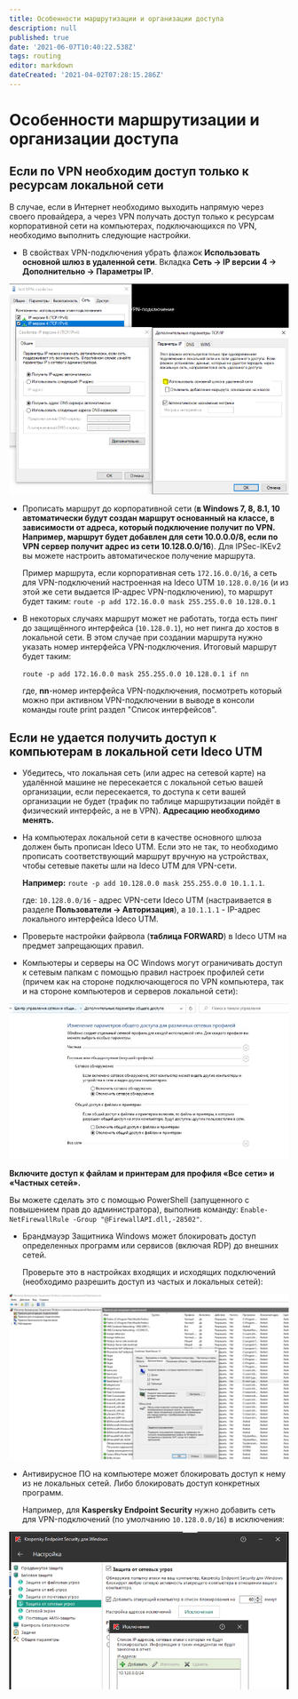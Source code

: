 ```yaml
---
title: Особенности маршрутизации и организации доступа
description: null
published: true
date: '2021-06-07T10:40:22.538Z'
tags: routing
editor: markdown
dateCreated: '2021-04-02T07:28:15.286Z'
---
```


# Особенности маршрутизации и организации доступа

## Если по VPN необходим доступ только к ресурсам локальной сети

В случае, если в Интернет необходимо выходить напрямую через своего провайдера, а через VPN получать доступ только к ресурсам корпоративной сети на компьютерах, подключающихся по VPN, необходимо выполнить следующие настройки.

* В свойствах VPN-подключения убрать флажок **Использовать основной шлюз в удаленной сети**. Вкладка **Сеть -&gt; IP версии 4 -&gt; Дополнительно -&gt; Параметры IP**.

![](../../../.gitbook/assets/6586926%20%281%29.png)

* Прописать маршрут до корпоративной сети \(**в Windows 7, 8, 8.1, 10 автоматически будут создан маршрут основанный на классе, в зависимости от адреса, который подключение получит по VPN. Например, маршрут будет добавлен для сети 10.0.0.0/8, если по VPN сервер получит адрес из сети 10.128.0.0/16**\). Для IPSec-IKEv2 вы можете настроить автоматическое получение маршрута.

  Пример маршрута, если корпоративная сеть `172.16.0.0/16`, а сеть для VPN-подключений настроенная на Ideco UTM `10.128.0.0/16` \(и из этой же сети выдается IP-адрес VPN-подключению\), то маршрут будет таким: `route -p add 172.16.0.0 mask 255.255.0.0 10.128.0.1`

* В некоторых случаях маршрут может не работать, тогда есть пинг до защищённого интерфейса \(`10.128.0.1`\), но нет пинга до хостов в локальной сети. В этом случае при создании маршрута нужно указать номер интерфейса VPN-подключения. Итоговый маршрут будет таким:

  `route -p add 172.16.0.0 mask 255.255.0.0 10.128.0.1 if nn`

  где, **nn**-номер интерфейса VPN-подключения, посмотреть который можно при активном VPN-подключении в выводе в консоли команды route print раздел "Список интерфейсов".

## Если не удается получить доступ к компьютерам в локальной сети Ideco UTM

* Убедитесь, что локальная сеть \(или адрес на сетевой карте\) на удалённой машине не пересекается с локальной сетью вашей организации, если пересекается, то доступа к сети вашей организации не будет \(трафик по таблице маршрутизации пойдёт в физический интерфейс, а не в VPN\). **Адресацию необходимо менять.**
* На компьютерах локальной сети в качестве основного шлюза должен быть прописан Ideco UTM. Если это не так, то необходимо прописать соответствующий маршрут вручную на устройствах, чтобы сетевые пакеты шли на Ideco UTM для VPN-сети.

  **Например:** `route -p add 10.128.0.0 mask 255.255.0.0 10.1.1.1`.

  где: `10.128.0.0/16` - адрес VPN-сети Ideco UTM \(настраивается в разделе **Пользователи -&gt; Авторизация**\), а `10.1.1.1` - IP-адрес локального интерфейса Ideco UTM.

* Проверьте настройки файрвола \(**таблица FORWARD**\) в Ideco UTM на предмет запрещающих правил.
* Компьютеры и серверы на ОС Windows могут ограничивать доступ к сетевым папкам с помощью правил настроек профилей сети \(причем как на стороне подключающегося по VPN компьютера, так и на стороне компьютеров и серверов локальной сети\):

![](../../../.gitbook/assets/снимок%20%281%29%20%281%29.jpeg)

**Включите доступ к файлам и принтерам для профиля «Все сети» и «Частных сетей».**

Вы можете сделать это с помощью PowerShell \(запущенного с повышением прав до администратора\), выполнив команду: `Enable-NetFirewallRule -Group "@FirewallAPI.dll,-28502"`.

* Брандмауэр Защитника Windows может блокировать доступ определенных программ или сервисов \(включая RDP\) до внешних сетей.

  Проверьте это в настройках входящих и исходящих подключений \(необходимо разрешить доступ из частых и локальных сетей\):

![](../../../.gitbook/assets/защитник%20%282%29.jpeg)

* Антивирусное ПО на компьютере может блокировать доступ к нему из не локальных сетей. Либо блокировать доступ конкретных программ.

  Например, для **Kaspersky Endpoint Security** нужно добавить сеть для VPN-подключений \(по умолчанию `10.128.0.0/16`\) в исключения:

![](../../../.gitbook/assets/16842796.jpg)

